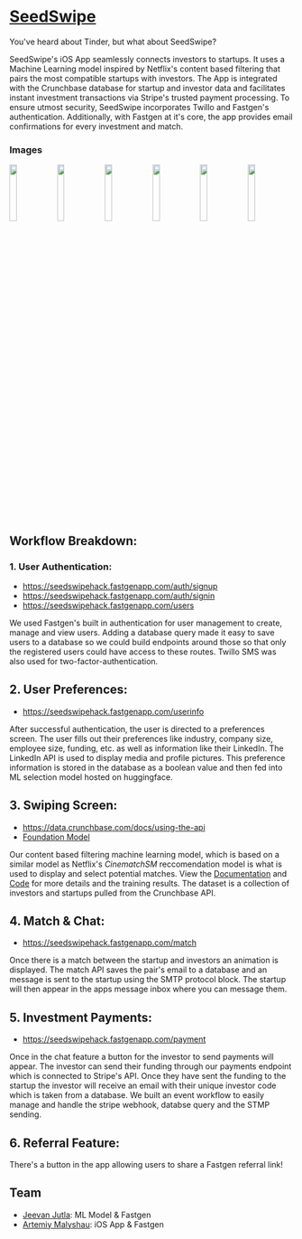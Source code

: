 # [SeedSwipe](https://twitter.com/SeedSwipe)
You've heard about Tinder, but what about SeedSwipe? 

SeedSwipe's iOS App seamlessly connects investors to startups. It uses a Machine Learning model inspired by Netflix's content based filtering that pairs the most compatible startups with investors. The App is integrated with the Crunchbase database for startup and investor data and facilitates instant investment transactions via Stripe's trusted payment processing. To ensure utmost security, SeedSwipe incorporates Twillo and Fastgen's authentication. Additionally, with Fastgen at it's core, the app provides email confirmations for every investment and match.

### Images
<img src="https://github.com/nkoorty/SeedSwipe/assets/80065244/07382df8-4003-4cba-bd3f-29e419beae08" width=16% height=16%>
<img src="https://github.com/nkoorty/SeedSwipe/assets/80065244/6e435f6b-2f60-4edf-840e-8da2d0abb075" width=16% height=16%>
<img src="https://github.com/nkoorty/SeedSwipe/assets/80065244/222ef022-6bae-4f59-9742-bf656188e020" width=16% height=16%>
<img src="https://github.com/nkoorty/SeedSwipe/assets/80065244/9a00aa43-e031-4e4e-bd65-d536012ffd89" width=16% height=16%>
<img src="https://github.com/nkoorty/SeedSwipe/assets/80065244/6ccd7aa9-b1ce-4e25-979c-bb5f278508bf" width=16% height=16%>
<img src="https://github.com/nkoorty/SeedSwipe/assets/80065244/45eba53c-a4d1-4b96-a7b0-43ca0dbbf5d7" width=16% height=16%>

## Workflow Breakdown:
### **1. User Authentication:**

- https://seedswipehack.fastgenapp.com/auth/signup
- https://seedswipehack.fastgenapp.com/auth/signin
- https://seedswipehack.fastgenapp.com/users

We used Fastgen's built in authentication for  user management to create, manage and view users. Adding a database query made it easy to save users to a database so we could build endpoints around those so that only the registered users could have access to these routes. Twillo SMS was also used for two-factor-authentication.

## **2. User Preferences:**

- https://seedswipehack.fastgenapp.com/userinfo

After successful authentication, the user is directed to a preferences screen. The user fills out their preferences like industry, company size, employee size, funding, etc. as well as information like their LinkedIn. The LinkedIn API is used to display media and profile pictures. This preference information is stored in the database as a boolean value and then fed into ML selection model hosted on huggingface.

## **3. Swiping Screen:**
- https://data.crunchbase.com/docs/using-the-api
- [Foundation Model](https://github.com/nkoorty/SeedSwipe/tree/main/ReccomendationModel)

Our content based filtering machine learning model, which is based on a similar model as Netflix's *CinematchSM* reccomendation model is what is used to display and select potential matches. View the [Documentation](https://github.com/nkoorty/SeedSwipe/blob/main/ReccomendationModel/README.md) and [Code](https://github.com/nkoorty/SeedSwipe/blob/main/ReccomendationModel/SeedSwipe_Model.ipynb) for more details and the training results. The dataset is a collection of investors and startups pulled from the Crunchbase API.

## **4. Match & Chat:**
- https://seedswipehack.fastgenapp.com/match

Once there is a match between the startup and investors an animation is displayed. The match API saves the pair's email to a database and an message is sent to the startup using the SMTP protocol block. The startup will then appear in the apps message inbox where you can message them.

## **5. Investment Payments:**
- https://seedswipehack.fastgenapp.com/payment

Once in the chat feature a button for the investor to send payments will appear. The investor can send their funding through our payments endpoint which is connected to Stripe's API. Once they have sent the funding to the startup the investor will receive an email with their unique investor code which is taken from a database. We built an event workflow to easily manage and handle the stripe webhook, databse query and the STMP sending.

## **6. Referral Feature:**
There's a button in the app allowing users to share a Fastgen referral link!


## Team

- [Jeevan Jutla](https://www.linkedin.com/in/jeevan-jutla/): ML Model & Fastgen
- [Artemiy Malyshau](https://www.linkedin.com/in/artemiy-malyshau/): iOS App & Fastgen


